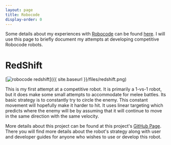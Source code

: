 ```yaml
---
layout: page
title: Robocode
display-order: 0
---
```

Some details about my experiences with [Robocode](http://robocode.sourceforge.net/) can be found [here](http://toddtaomae.wordpress.com/category/all/software-engineering/robocode/). I will use this page to briefly document my attempts at developing competitive Robocode robots.

# RedShift
[<img src="{{ site.baseurl }}/files/redshift.png" alt="robocode redshift" />]({{ site.baseurl }}/files/redshift.png)

This is my first attempt at a competitive robot. It is primarily a 1-vs-1 robot, but it does make some small attempts to accommodate for melee battles. Its basic strategy is to constantly try to circle the enemy. This constant movement will hopefully make it harder to hit. It uses linear targeting which predicts where the enemy will be by assuming that it will continue to move in the same direction with the same velocity.

More details about this project can be found at this project's [GitHub Page](http://ttaomae.github.com/robocode-tkt-redshift/). There you will find more details about the robot's strategy along with user and developer guides for anyone who wishes to use or develop this robot.
